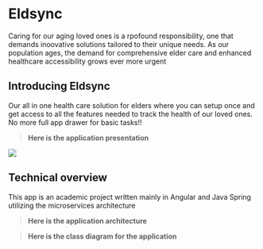 # Eldsync

Caring for our aging loved ones is a rpofound responsibility, one that demands inoovative solutions tailored to their unique needs. As our population ages, the demand for comprehensive elder care and enhanced healthcare accessibility grows ever more urgent 

## Introducing Eldsync

Our all in one health care solution for elders where you can setup once and get access to all the features needed to track the health of our loved ones. No more full app drawer for basic tasks!! 

> **Here is the application presentation**

<img src="https://drive.google.com/uc?export=view&id=17BKiQRbPIY6fX0hYLzo7XwwPFUzF-tpg" />


## Technical overview 

This app is an academic project written mainly in Angular and Java Spring utilizing the microservices architecture
> **Here is the application architecture**


> **Here is the class diagram for the application**

